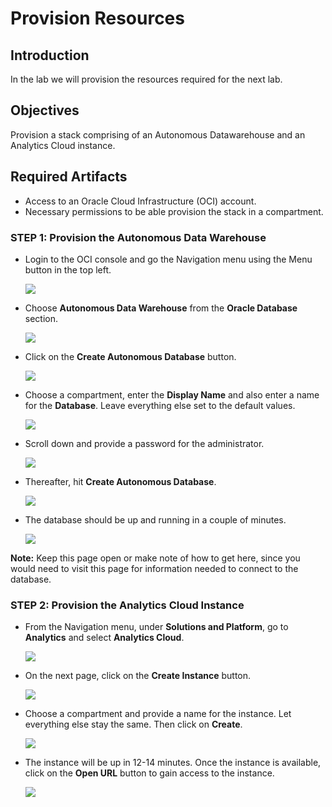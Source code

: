 # Provision Resources

## Introduction

In the lab we will provision the resources required for the next lab. 

## Objectives

Provision a stack comprising of an Autonomous Datawarehouse and an Analytics Cloud instance.

## Required Artifacts

- Access to an Oracle Cloud Infrastructure (OCI) account.
- Necessary permissions to be able provision the stack in a compartment.

### STEP 1: Provision the Autonomous Data Warehouse 

- Login to the OCI console and go the Navigation menu using the Menu button in the top left.

    ![](./images/1.png " ")

- Choose **Autonomous Data Warehouse** from the **Oracle Database** section.

    ![](./images/2.png " ")

- Click on the **Create Autonomous Database** button. 

    ![](./images/3.png " ")

- Choose a compartment, enter the **Display Name** and also enter a name for the **Database**. Leave everything else set to the default values. 

    ![](./images/4.png " ")

- Scroll down and provide a password for the administrator.

    ![](./images/5.png " ")

- Thereafter, hit **Create Autonomous Database**.

    ![](./images/6.png " ")

- The database should be up and running in a couple of minutes. 

    ![](./images/7.png " ")

**Note:** Keep this page open or make note of how to get here, since you would need to visit this page for information needed to connect to the database.

### STEP 2: Provision the Analytics Cloud Instance 

- From the Navigation menu, under **Solutions and Platform**, go to **Analytics** and select **Analytics Cloud**.

    ![](./images/8.png " ")

- On the next page, click on the **Create Instance** button. 

    ![](./images/9.png " ")

- Choose a compartment and provide a name for the instance. Let everything else stay the same. Then click on **Create**.

    ![](./images/10.png " ")

- The instance will be up in 12-14 minutes. Once the instance is available, click on the **Open URL** button to gain access to the instance.

    ![](./images/11.png " ")
